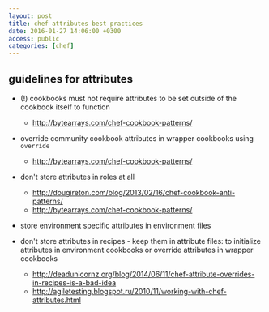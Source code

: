 ```yaml
---
layout: post
title: chef attributes best practices
date: 2016-01-27 14:06:00 +0300
access: public
categories: [chef]
---
```


## guidelines for attributes

- (!) cookbooks must not require attributes to be set outside of the cookbook itself to function

  - http://bytearrays.com/chef-cookbook-patterns/

- override community cookbook attributes in wrapper cookbooks using `override`

  - http://bytearrays.com/chef-cookbook-patterns/

- don't store attributes in roles at all

  - http://dougireton.com/blog/2013/02/16/chef-cookbook-anti-patterns/
  - http://bytearrays.com/chef-cookbook-patterns/

- store environment specific attributes in environment files

- don't store attributes in recipes - keep them in attribute files:
  to initialize attributes in environment cookbooks or
  override attributes in wrapper cookbooks

  - http://deadunicornz.org/blog/2014/06/11/chef-attribute-overrides-in-recipes-is-a-bad-idea
  - http://agiletesting.blogspot.ru/2010/11/working-with-chef-attributes.html
